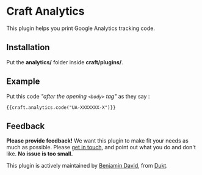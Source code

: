 # Craft Analytics

This plugin helps you print Google Analytics tracking code.

## Installation

Put the **analytics/** folder inside **craft/plugins/**.

## Example

Put this code *"after the opening `<body>` tag"* as they say :

    {{craft.analytics.code("UA-XXXXXXX-X")}}

## Feedback

**Please provide feedback!** We want this plugin to make fit your needs as much as possible.
Please [get in touch](mailto:hello@dukt.net), and point out what you do and don't like. **No issue is too small.**

This plugin is actively maintained by [Benjamin David](https://github.com/benjamindavid), from [Dukt](http://dukt.net/).
